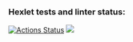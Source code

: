 ### Hexlet tests and linter status:
[![Actions Status](https://github.com/Stepan203/java-project-61/workflows/hexlet-check/badge.svg)](https://github.com/Stepan203/java-project-61/actions)
<a href="https://codeclimate.com/github/Stepan203/java-project-61/maintainability"><img src="https://api.codeclimate.com/v1/badges/2f08ac65c83c4e3687f4/maintainability" /></a>
